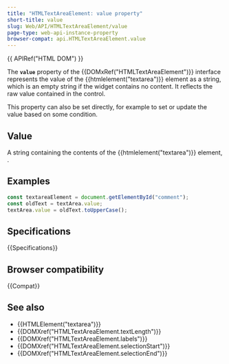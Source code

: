```yaml
---
title: "HTMLTextAreaElement: value property"
short-title: value
slug: Web/API/HTMLTextAreaElement/value
page-type: web-api-instance-property
browser-compat: api.HTMLTextAreaElement.value
---
```


{{ APIRef("HTML DOM") }}

The **`value`** property of the {{DOMxRef("HTMLTextAreaElement")}} interface represents the value of the {{htmlelement("textarea")}} element as a string, which is an empty string if the widget contains no content. It reflects the raw value contained in the control.

This property can also be set directly, for example to set or update the value based on some condition.

## Value

A string containing the contents of the {{htmlelement("textarea")}} element, .

## Examples

```js
const textareaElement = document.getElementById("comment");
const oldText = textArea.value;
textArea.value = oldText.toUpperCase();
```

## Specifications

{{Specifications}}

## Browser compatibility

{{Compat}}

## See also

- {{HTMLElement("textarea")}}
- {{DOMXref("HTMLTextAreaElement.textLength")}}
- {{DOMXref("HTMLTextAreaElement.labels")}}
- {{DOMXref("HTMLTextAreaElement.selectionStart")}}
- {{DOMXref("HTMLTextAreaElement.selectionEnd")}}
